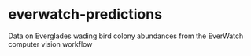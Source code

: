 # everwatch-predictions
Data on Everglades wading bird colony abundances from the EverWatch computer vision workflow
